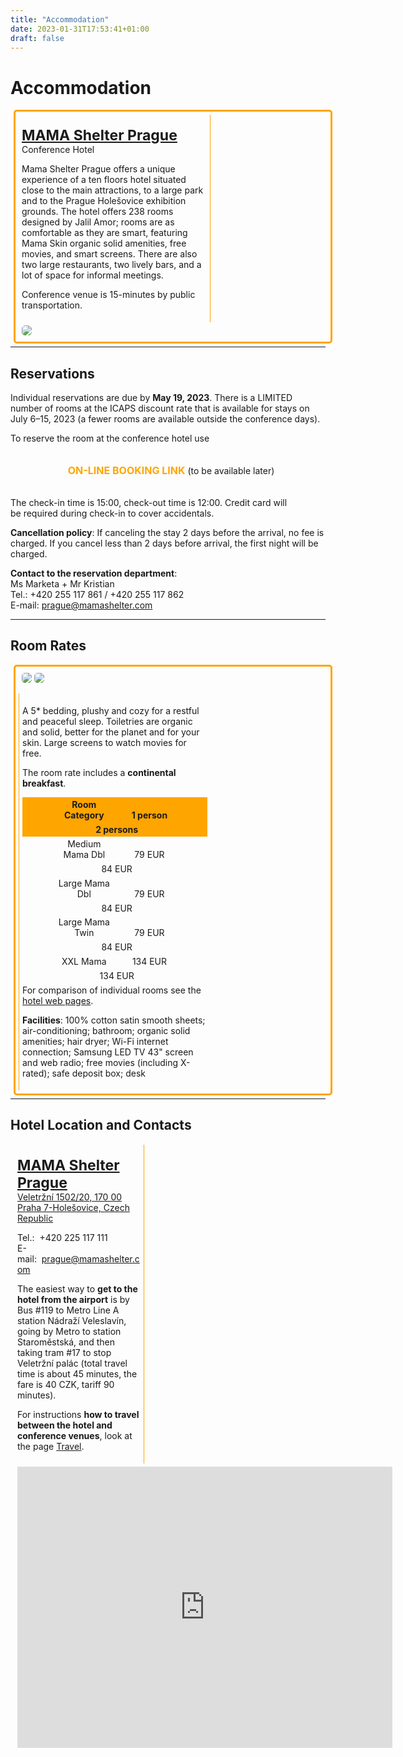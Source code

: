 ```yaml
---
title: "Accommodation"
date: 2023-01-31T17:53:41+01:00
draft: false
---
```


# Accommodation

<div style="width: 98%; margin-left: 1%; padding: 1%; border: orange solid; border-radius: 5px;">

 <div style="display: inline-block; width: 60%; padding: 1%; border-right: 1px solid orange; vertical-align: middle;">
   
   <p><span style="font-size: 23px; font-weight: bold;"><a href="https://mamashelter.com/prague" target="_blank">MAMA Shelter Prague</a></span><br />Conference Hotel</p> 
   
   <p>Mama Shelter Prague offers a unique experience of a ten floors hotel situated close to the main attractions, to a large park and to the Prague Holešovice exhibition grounds. The hotel offers 238 rooms designed by Jalil Amor; rooms are as comfortable as they are smart, featuring Mama Skin organic solid amenities, free movies, and smart screens. There are also two large restaurants, two lively bars, and a lot of space for informal meetings.</p>

  <p>Conference venue is 15-minutes by public transportation.</p>

 </div>
 
 <div style="display: inline-block; width: 38%; padding: 1%; border-radius: 5px; vertical-align: middle;">
 	<a href="https://mamashelter.com/prague" target="_blank"><img style="border-radius: 5px;" src="/img/accommodation/hotel-mama.png" /></a>
 </div>

</div>

<hr style="margin-top: 1%; margin-bottom: 1%;" />




## Reservations


Individual reservations are due by **May 19, 2023**. There is a LIMITED number of rooms at the ICAPS discount rate that is available for stays on July 6–15, 2023 (a fewer rooms are available outside the conference days).

To reserve the room at the conference hotel use

<div style="width: 100%; padding: 1%; text-align: center;">

 <p><span style="font-weight: bold;font-size: 16px; color:orange; ">ON-LINE BOOKING LINK</span> (to be available later)</p>

</div>

The check-in time is 15:00, check-out time is 12:00. Credit card will be required during check-in to cover accidentals.

**Cancellation policy**: If canceling the stay 2 days before the arrival, no fee is charged. If you cancel less than 2 days before arrival, the first night will be charged.

**Contact to the reservation department**: \
Ms Marketa + Mr Kristian \
Tel.: +420 255 117 861 / +420 255 117 862 \
E-mail: <prague@mamashelter.com>


<hr style="margin-top: 1%; margin-bottom: 1%;" />


## Room Rates

<div style="width: 98%; margin-left: 1%; padding: 1%; border: orange solid; border-radius: 5px;">


 <div style="display: inline-block; width: 38%; padding: 1%; border-radius: 5px; vertical-align: middle;">
	<img style="border-radius: 5px; margin-bottom: 5%;" src="/img/accommodation/hotel-mama-room.png" />
	<img style="border-radius: 5px; margin-bottom: 5%;" src="/img/accommodation/hotel-mama-room-2.jpeg" />
 </div>


 <div style="display: inline-block; width: 60%; padding: 1%; border-left: 1px solid orange; vertical-align: middle;">
   
   <p>A 5* bedding, plushy and cozy for a restful and peaceful sleep. Toiletries are organic and solid, better for the planet and for your skin. Large screens to watch movies for free.</p>
   
   <p>The room rate includes a <strong>continental breakfast</strong>.</p>
   
   <!-- header -->
   <div style="width: 100%; text-align: center; background: orange;">
   	<div style="display: inline-block; width: 30%; padding: 1%; margin-left: 2%"><span style="font-size: 14px; font-weight:bold;">Room Category</span></div>
   	<div style="display: inline-block; width: 30%; padding: 1%; margin-left: 2%"><span style="font-size: 14px; font-weight:bold;">1 person</span></div>
   	<div style="display: inline-block; width: 30%; padding: 1%; margin-left: 2%"><span style="font-size: 14px; font-weight:bold;">2 persons</span></div>
   </div>
   
   <div style="width: 100%; text-align: center;">
   	<div style="display: inline-block; width: 30%; padding: 1%; margin-left: 2%">Medium Mama Dbl</div>
   	<div style="display: inline-block; width: 30%; padding: 1%; margin-left: 2%">79 EUR</div>
   	<div style="display: inline-block; width: 30%; padding: 1%; margin-left: 2%">84 EUR</div>
   </div>
   
   <div style="width: 100%; text-align: center;">
   	<div style="display: inline-block; width: 30%; padding: 1%; margin-left: 2%">Large Mama Dbl</div>
   	<div style="display: inline-block; width: 30%; padding: 1%; margin-left: 2%">79 EUR</div>
   	<div style="display: inline-block; width: 30%; padding: 1%; margin-left: 2%">84 EUR</div>
   </div>
   
   <div style="width: 100%; text-align: center;">
   	<div style="display: inline-block; width: 30%; padding: 1%; margin-left: 2%">Large Mama Twin</div>
   	<div style="display: inline-block; width: 30%; padding: 1%; margin-left: 2%">79 EUR</div>
   	<div style="display: inline-block; width: 30%; padding: 1%; margin-left: 2%">84 EUR</div>
   </div>
   
   <div style="width: 100%; text-align: center;">
   	<div style="display: inline-block; width: 30%; padding: 1%; margin-left: 2%">XXL Mama</div>
   	<div style="display: inline-block; width: 30%; padding: 1%; margin-left: 2%">134 EUR</div>
   	<div style="display: inline-block; width: 30%; padding: 1%; margin-left: 2%">134 EUR</div>
   </div>
   
   
   
   <p style="margin-top: 1%; margin-bottom: 1%">For comparison of individual rooms see the <a href="https://mamashelter.com/prague/stay" target="_blank">hotel web pages</a>.</p>
  
  
  <p><strong>Facilities</strong>: 100% cotton satin smooth sheets; air-conditioning; bathroom; organic solid amenities; hair dryer; Wi-Fi internet connection; Samsung LED TV 43" screen and web radio; free movies (including X-rated); safe deposit box; desk</p>
  
  </div>
 
</div>

<hr style="margin-top: 1%; margin-bottom: 1%;" />


## Hotel Location and Contacts


<div style="width: 98%; margin-left: 1%; padding: 1;">

 <div style="display: inline-block; width: 40%; padding: 1%; border-right: 1px solid orange; vertical-align: middle;">
   
   <p><span style="font-size: 23px; font-weight: bold;"><a href="https://mamashelter.com/prague" target="_blank">MAMA Shelter Prague</a></span><br /><a href="https://www.google.com/maps?q=Veletr%C5%BEn%C3%AD+1502/20,+170+00+Praha+7-Hole%C5%A1ovice&_aiid=13262" target="_blank">Veletržní 1502/20, 170 00 Praha 7-Holešovice, Czech Republic</a></p> 
    	
   <p>Tel.:  +420 225 117 111 <br />E-mail:  <a href="mailto:prague@mamashelter.com">prague@mamashelter.com</a></p>
   
   
   <p>The easiest way to <strong>get to the hotel from the airport</strong> is by Bus #119 to Metro Line A station Nádraží Veleslavín, going by Metro to station Staroměstská, and then taking tram #17 to stop Veletržní palác (total travel time is about 45 minutes, the fare is 40 CZK, tariff 90 minutes).</p>
   
   <p>For instructions <strong>how to travel between the hotel and conference venues</strong>, look at the page <a href="https://icaps23.icaps-conference.org/attending/travel" target="_blank">Travel</a>.</p>

 </div>
 
 <div style="display: inline-block; width: 58%; padding: 1%; border-radius: 5px; vertical-align: middle;">
 	<iframe src="https://www.google.com/maps/embed?pb=!1m18!1m12!1m3!1d2559.1246824943396!2d14.429519215718821!3d50.10267317942887!2m3!1f0!2f0!3f0!3m2!1i1024!2i768!4f13.1!3m3!1m2!1s0x470b94c8cf78bd83%3A0x5b2444d0a8ec298d!2sMama%20Shelter%20Praha!5e0!3m2!1sit!2sit!4v1680006543498!5m2!1sit!2sit" width="600" height="450" style="border:0;" allowfullscreen="" loading="lazy" referrerpolicy="no-referrer-when-downgrade"></iframe>

 </div>

</div>










